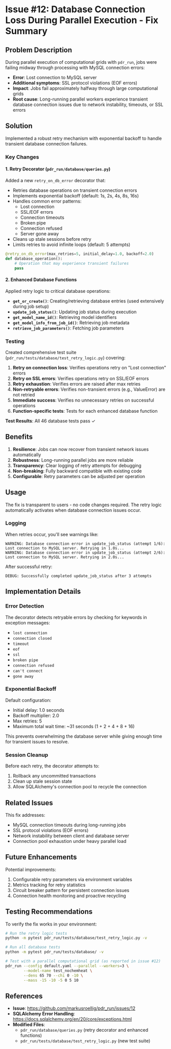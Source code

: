 # Issue #12: Database Connection Loss During Parallel Execution - Fix Summary

## Problem Description

During parallel execution of computational grids with `pdr_run`, jobs were failing midway through processing with MySQL connection errors:

- **Error**: Lost connection to MySQL server
- **Additional symptoms**: SSL protocol violations (EOF errors)
- **Impact**: Jobs fail approximately halfway through large computational grids
- **Root cause**: Long-running parallel workers experience transient database connection issues due to network instability, timeouts, or SSL errors

## Solution

Implemented a robust retry mechanism with exponential backoff to handle transient database connection failures.

### Key Changes

#### 1. Retry Decorator (`pdr_run/database/queries.py`)

Added a new `retry_on_db_error` decorator that:
- Retries database operations on transient connection errors
- Implements exponential backoff (default: 1s, 2s, 4s, 8s, 16s)
- Handles common error patterns:
  - Lost connection
  - SSL/EOF errors
  - Connection timeouts
  - Broken pipe
  - Connection refused
  - Server gone away
- Cleans up stale sessions before retry
- Limits retries to avoid infinite loops (default: 5 attempts)

```python
@retry_on_db_error(max_retries=5, initial_delay=1.0, backoff=2.0)
def database_operation():
    # Operation that may experience transient failures
    pass
```

#### 2. Enhanced Database Functions

Applied retry logic to critical database operations:

- **`get_or_create()`**: Creating/retrieving database entries (used extensively during job setup)
- **`update_job_status()`**: Updating job status during execution
- **`get_model_name_id()`**: Retrieving model identifiers
- **`get_model_info_from_job_id()`**: Retrieving job metadata
- **`retrieve_job_parameters()`**: Fetching job parameters

### Testing

Created comprehensive test suite (`pdr_run/tests/database/test_retry_logic.py`) covering:

1. **Retry on connection loss**: Verifies operations retry on "Lost connection" errors
2. **Retry on SSL errors**: Verifies operations retry on SSL/EOF errors
3. **Retry exhaustion**: Verifies errors are raised after max retries
4. **Non-retryable errors**: Verifies non-transient errors (e.g., ValueError) are not retried
5. **Immediate success**: Verifies no unnecessary retries on successful operations
6. **Function-specific tests**: Tests for each enhanced database function

**Test Results**: All 46 database tests pass ✓

## Benefits

1. **Resilience**: Jobs can now recover from transient network issues automatically
2. **Robustness**: Long-running parallel jobs are more reliable
3. **Transparency**: Clear logging of retry attempts for debugging
4. **Non-breaking**: Fully backward compatible with existing code
5. **Configurable**: Retry parameters can be adjusted per operation

## Usage

The fix is transparent to users - no code changes required. The retry logic automatically activates when database connection issues occur.

### Logging

When retries occur, you'll see warnings like:

```
WARNING: Database connection error in update_job_status (attempt 1/6): Lost connection to MySQL server. Retrying in 1.0s...
WARNING: Database connection error in update_job_status (attempt 2/6): Lost connection to MySQL server. Retrying in 2.0s...
```

After successful retry:
```
DEBUG: Successfully completed update_job_status after 3 attempts
```

## Implementation Details

### Error Detection

The decorator detects retryable errors by checking for keywords in exception messages:
- `lost connection`
- `connection closed`
- `timeout`
- `eof`
- `ssl`
- `broken pipe`
- `connection refused`
- `can't connect`
- `gone away`

### Exponential Backoff

Default configuration:
- Initial delay: 1.0 seconds
- Backoff multiplier: 2.0
- Max retries: 5
- Maximum total wait time: ~31 seconds (1 + 2 + 4 + 8 + 16)

This prevents overwhelming the database server while giving enough time for transient issues to resolve.

### Session Cleanup

Before each retry, the decorator attempts to:
1. Rollback any uncommitted transactions
2. Clean up stale session state
3. Allow SQLAlchemy's connection pool to recycle the connection

## Related Issues

This fix addresses:
- MySQL connection timeouts during long-running jobs
- SSL protocol violations (EOF errors)
- Network instability between client and database server
- Connection pool exhaustion under heavy parallel load

## Future Enhancements

Potential improvements:
1. Configurable retry parameters via environment variables
2. Metrics tracking for retry statistics
3. Circuit breaker pattern for persistent connection issues
4. Connection health monitoring and proactive recycling

## Testing Recommendations

To verify the fix works in your environment:

```bash
# Run the retry logic tests
python -m pytest pdr_run/tests/database/test_retry_logic.py -v

# Run all database tests
python -m pytest pdr_run/tests/database/ -v

# Test with a parallel computational grid (as reported in issue #12)
pdr_run --config default.yaml --parallel --workers=3 \
        --model-name test_nochemheat \
        --dens 65 70 --chi 0 -10 \
        --mass -15 -10 -5 0 5 10
```

## References

- **Issue**: https://github.com/markusroellig/pdr_run/issues/12
- **SQLAlchemy Error Handling**: https://docs.sqlalchemy.org/en/20/core/exceptions.html
- **Modified Files**:
  - `pdr_run/database/queries.py` (retry decorator and enhanced functions)
  - `pdr_run/tests/database/test_retry_logic.py` (new test suite)
